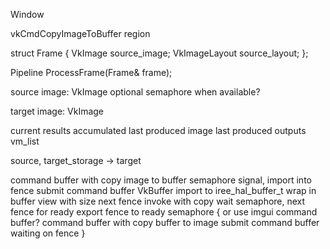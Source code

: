 Window

vkCmdCopyImageToBuffer region

struct Frame {
  VkImage source_image;
  VkImageLayout source_layout;
};

Pipeline
  ProcessFrame(Frame& frame);

source image:
  VkImage
  optional semaphore when available?

target image:
  VkImage

current results
  accumulated
  last produced image
  last produced outputs vm_list

source, target_storage -> target

command buffer with copy image to buffer
semaphore signal, import into fence
submit command buffer
VkBuffer import to iree_hal_buffer_t
wrap in buffer view with size
next fence
invoke with copy wait semaphore, next fence for ready
export fence to ready semaphore
{ or use imgui command buffer?
  command buffer with copy buffer to image
  submit command buffer waiting on fence
}
